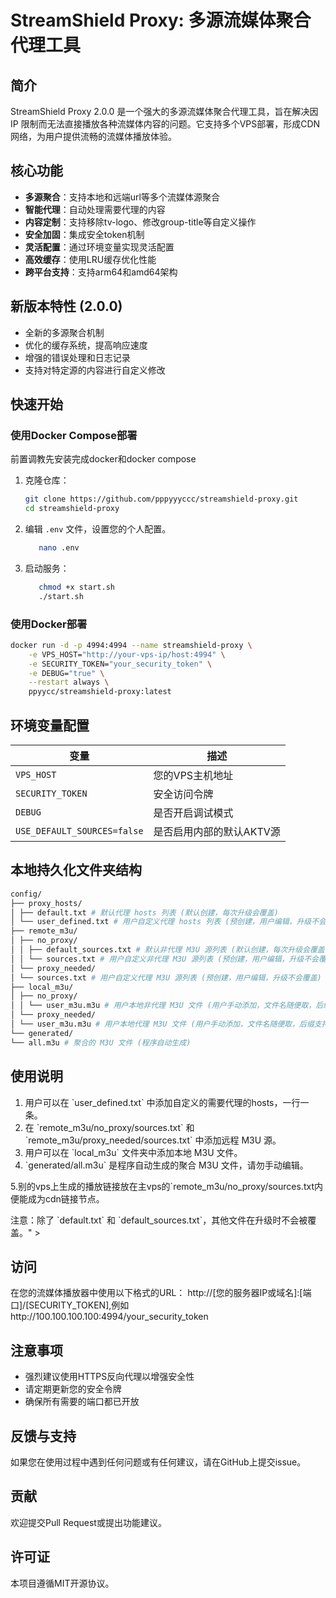 # StreamShield Proxy: 多源流媒体聚合代理工具

## 简介
StreamShield Proxy 2.0.0 是一个强大的多源流媒体聚合代理工具，旨在解决因 IP 限制而无法直接播放各种流媒体内容的问题。它支持多个VPS部署，形成CDN网络，为用户提供流畅的流媒体播放体验。

## 核心功能
- **多源聚合**：支持本地和远端url等多个流媒体源聚合
- **智能代理**：自动处理需要代理的内容
- **内容定制**：支持移除tv-logo、修改group-title等自定义操作
- **安全加固**：集成安全token机制
- **灵活配置**：通过环境变量实现灵活配置
- **高效缓存**：使用LRU缓存优化性能
- **跨平台支持**：支持arm64和amd64架构

## 新版本特性 (2.0.0)
- 全新的多源聚合机制
- 优化的缓存系统，提高响应速度
- 增强的错误处理和日志记录
- 支持对特定源的内容进行自定义修改

## 快速开始

### 使用Docker Compose部署
前置调教先安装完成docker和docker compose

1. 克隆仓库：
    ```bash
    git clone https://github.com/pppyyyccc/streamshield-proxy.git
    cd streamshield-proxy
    ```
2. 编辑 `.env` 文件，设置您的个人配置。
    ```bash
       nano .env
    ```
3. 启动服务：
    ```bash
       chmod +x start.sh
       ./start.sh
    ```
    
### 使用Docker部署
```bash
docker run -d -p 4994:4994 --name streamshield-proxy \
    -e VPS_HOST="http://your-vps-ip/host:4994" \
    -e SECURITY_TOKEN="your_security_token" \
    -e DEBUG="true" \
    --restart always \
    ppyycc/streamshield-proxy:latest
```
## 环境变量配置

| 变量                  | 描述                                |
|-----------------------|-------------------------------------|
| `VPS_HOST`            | 您的VPS主机地址                    |
| `SECURITY_TOKEN`      | 安全访问令牌                       |
| `DEBUG`               | 是否开启调试模式                   |
| `USE_DEFAULT_SOURCES=false`|是否启用内部的默认AKTV源       |

## 本地持久化文件夹结构


```bash
config/
├── proxy_hosts/
│ ├── default.txt # 默认代理 hosts 列表 (默认创建，每次升级会覆盖)
│ └── user_defined.txt # 用户自定义代理 hosts 列表 (预创建，用户编辑，升级不会覆盖)
├── remote_m3u/
│ ├── no_proxy/
│ │ ├── default_sources.txt # 默认非代理 M3U 源列表 (默认创建，每次升级会覆盖)
│ │ └── sources.txt # 用户自定义非代理 M3U 源列表 (预创建，用户编辑，升级不会覆盖)
│ └── proxy_needed/
│ └── sources.txt # 用户自定义代理 M3U 源列表 (预创建，用户编辑，升级不会覆盖)
├── local_m3u/
│ ├── no_proxy/
│ │ └── user_m3u.m3u # 用户本地非代理 M3U 文件 (用户手动添加，文件名随便取，后缀支持m3u和txt)
│ └── proxy_needed/
│ └── user_m3u.m3u # 用户本地代理 M3U 文件 (用户手动添加，文件名随便取，后缀支持m3u和txt)
└── generated/
└── all.m3u # 聚合的 M3U 文件 (程序自动生成)
```

##  使用说明

1. 用户可以在 \`user_defined.txt\` 中添加自定义的需要代理的hosts，一行一条。
2. 在 \`remote_m3u/no_proxy/sources.txt\` 和 \`remote_m3u/proxy_needed/sources.txt\` 中添加远程 M3U 源。
3. 用户可以在 \`local_m3u\` 文件夹中添加本地 M3U 文件。
4. \`generated/all.m3u\` 是程序自动生成的聚合 M3U 文件，请勿手动编辑。

5.别的vps上生成的播放链接放在主vps的\`remote_m3u/no_proxy/sources.txt内便能成为cdn链接节点。

注意：除了 \`default.txt\` 和 \`default_sources.txt\`，其他文件在升级时不会被覆盖。" >

## 访问
在您的流媒体播放器中使用以下格式的URL：
http://[您的服务器IP或域名]:[端口]/[SECURITY_TOKEN],例如http://100.100.100.100:4994/your_security_token

## 注意事项
- 强烈建议使用HTTPS反向代理以增强安全性
- 请定期更新您的安全令牌
- 确保所有需要的端口都已开放

## 反馈与支持
如果您在使用过程中遇到任何问题或有任何建议，请在GitHub上提交issue。

## 贡献
欢迎提交Pull Request或提出功能建议。

## 许可证
本项目遵循MIT开源协议。
